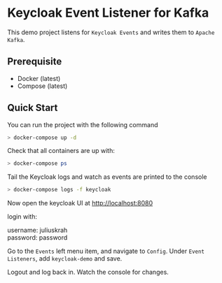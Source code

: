 # Keycloak Event Listener for Kafka

This demo project listens for `Keycloak Events` and writes them to `Apache Kafka`.

## Prerequisite

- Docker (latest)
- Compose (latest)

## Quick Start

You can run the project with the following command

```bash
> docker-compose up -d
```

Check that all containers are up with:

```bash
> docker-compose ps
```

Tail the Keycloak logs and watch as events are printed to the console

```bash
> docker-compose logs -f keycloak
```

Now open the keycloak UI at [http://localhost:8080](http://localhost:8080/auth/realms/master/protocol/openid-connect/auth?client_id=security-admin-console&redirect_uri=http%3A%2F%2Flocalhost%3A8080%2Fauth%2Fadmin%2Fmaster%2Fconsole%2F&state=929d4a33-e639-4ea4-a8c8-2ee34bf3d779&response_mode=fragment&response_type=code&scope=openid&nonce=d600bfc0-83a0-4bd2-8012-8db0a3140277)

login with:

username: juliuskrah  
password: password

Go to the `Events` left menu item, and navigate to `Config`. Under `Event Listeners`, add `keycloak-demo` and save.

Logout and log back in. Watch the console for changes.